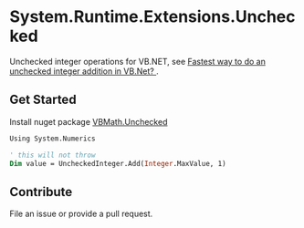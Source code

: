 # System.Runtime.Extensions.Unchecked
Unchecked integer operations for VB.NET, see [Fastest way to do an unchecked integer addition in VB.Net?
](https://stackoverflow.com/questions/2403154/fastest-way-to-do-an-unchecked-integer-addition-in-vb-net).

## Get Started

Install nuget package [VBMath.Unchecked](https://www.nuget.org/packages/VBMath.Unchecked)

```vb
Using System.Numerics

' this will not throw
Dim value = UncheckedInteger.Add(Integer.MaxValue, 1)
```

## Contribute

File an issue or provide a pull request.
